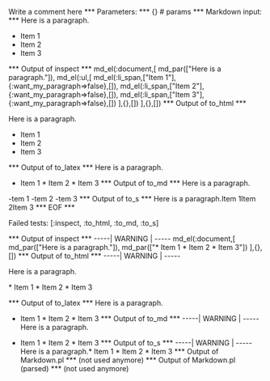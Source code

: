 Write a comment here
*** Parameters: ***
{} # params 
*** Markdown input: ***
Here is a paragraph.


   * Item 1
   * Item 2
   * Item 3

*** Output of inspect ***
md_el(:document,[
	md_par(["Here is a paragraph."]),
	md_el(:ul,[
		md_el(:li_span,["Item 1"],{:want_my_paragraph=>false},[]),
		md_el(:li_span,["Item 2"],{:want_my_paragraph=>false},[]),
		md_el(:li_span,["Item 3"],{:want_my_paragraph=>false},[])
	],{},[])
],{},[])
*** Output of to_html ***
<p>Here is a paragraph.</p>

<ul>
<li>Item 1</li>

<li>Item 2</li>

<li>Item 3</li>
</ul>
*** Output of to_latex ***
Here is a paragraph.

* Item 1 * Item 2 * Item 3
*** Output of to_md ***
Here is a paragraph.

-tem 1
-tem 2
-tem 3
*** Output of to_s ***
Here is a paragraph.Item 1Item 2Item 3
*** EOF ***




Failed tests:   [:inspect, :to_html, :to_md, :to_s] 

*** Output of inspect ***
-----| WARNING | -----
md_el(:document,[
	md_par(["Here is a paragraph."]),
	md_par(["* Item 1 * Item 2 * Item 3"])
],{},[])
*** Output of to_html ***
-----| WARNING | -----
<p>Here is a paragraph.</p>

<p>* Item 1 * Item 2 * Item 3</p>
*** Output of to_latex ***
Here is a paragraph.

* Item 1 * Item 2 * Item 3
*** Output of to_md ***
-----| WARNING | -----
Here is a paragraph.

* Item 1 * Item 2 * Item 3
*** Output of to_s ***
-----| WARNING | -----
Here is a paragraph.* Item 1 * Item 2 * Item 3
*** Output of Markdown.pl ***
(not used anymore)
*** Output of Markdown.pl (parsed) ***
(not used anymore)